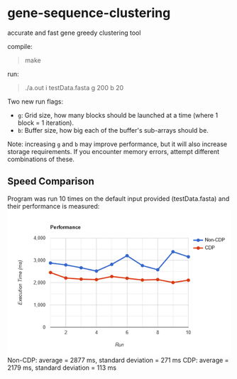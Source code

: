 # gene-sequence-clustering
accurate and fast gene greedy clustering tool

compile:
> make

run:
> ./a.out i testData.fasta g 200 b 20

Two new run flags:
* `g`: Grid size, how many blocks should be launched at a time (where 1 block = 1 iteration). 
* `b`: Buffer size, how big each of the buffer's sub-arrays should be. 

Note: increasing `g` and `b` may improve performance, but it will also increase storage requirements. If you encounter memory errors, attempt different combinations of these.

## Speed Comparison
Program was run 10 times on the default input provided (testData.fasta) and their performance is measured: 
![Performance Graph](/line-graph.png)
Non-CDP: average = 2877 ms, standard deviation = 271 ms
CDP: average = 2179 ms, standard deviation = 113 ms 
